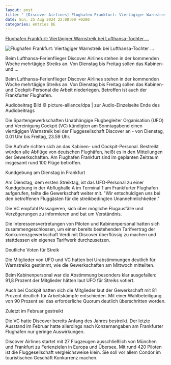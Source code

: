 ```yaml
---
layout: post
title: " [Discover Airlines] Flughafen Frankfurt: Viertägiger Warnstreik bei Lufthansa-Tochter ..."
date: Sun, 25 Aug 2024 22:00:00 +0200
categories: entries DE
---
```

[Flughafen Frankfurt: Viertägiger Warnstreik bei Lufthansa-Tochter ...](https://www.hessenschau.de/wirtschaft/flughafen-frankfurt-viertaegiger-warnstreik-bei-lufthansa-tochter-discover-ab-dienstag-v2,discover-streik-104.html)

![Flughafen Frankfurt: Viertägiger Warnstreik bei Lufthansa-Tochter ...](https://www.hessenschau.de/wirtschaft/discover-checkin-100~_t-1723205902624_v-16to9__retina.jpg)

Beim Lufthansa-Ferienflieger Discover Airlines stehen in der kommenden Woche mehrtägige Streiks an. Von Dienstag bis Freitag sollen das Kabinen- und ...

Beim Lufthansa-Ferienflieger Discover Airlines stehen in der kommenden Woche mehrtägige Streiks an. Von Dienstag bis Freitag sollen das Kabinen- und Cockpit-Personal die Arbeit niederlegen. Betroffen ist auch der Frankfurter Flughafen.

Audiobeitrag Bild © picture-alliance/dpa | zur Audio-Einzelseite Ende des Audiobeitrags

Die Spartengewerkschaften Unabhängige Flugbegleiter Organisation (UFO) und Vereinigung Cockpit (VC) kündigten am Sonntagabend einen viertägigen Warnstreik bei der Fluggesellschaft Discover an - von Dienstag, 0.01 Uhr bis Freitag, 23.59 Uhr.

Die Aufrufe richten sich an das Kabinen- und Cockpit-Personal. Bestreikt würden alle Abflüge von deutschen Flughäfen, heißt es in den Mitteilungen der Gewerkschaften. Am Flughafen Frankfurt sind im geplanten Zeitraum insgesamt rund 100 Flüge betroffen.

Kundgebung am Dienstag in Frankfurt

Am Dienstag, dem ersten Streiktag, ist das UFO-Personal zu einer Kundgebung in der Abflughalle A im Terminal 1 am Frankfurter Flughafen aufgerufen, teilte die Gewerkschaft weiter mit. "Wir entschuldigen uns bei den betroffenen Fluggästen für die streikbedingten Unannehmlichkeiten."

Die VC empfahl Passagieren, sich über mögliche Flugausfälle und Verzögerungen zu informieren und bat um Verständnis.

Die Interessensvertretungen von Piloten und Kabinenpersonal hatten sich zusammengeschlossen, um einen bereits bestehenden Tarifvertrag der Konkurrenzgewerkschaft Verdi mit Discover überflüssig zu machen und stattdessen ein eigenes Tarifwerk durchzusetzen.

Deutliche Voten für Streik

Die Mitglieder von UFO und VC hatten bei Urabstimmungen deutlich für Warnstreiks gestimmt, wie die Gewerkschaften am Mittwoch mitteilten.

Beim Kabinenpersonal war die Abstimmung besonders klar ausgefallen: 91,8 Prozent der Mitglieder hätten laut UFO für Streiks votiert.

Auch bei Cockpit hatten sich die Mitglieder laut der Gewerkschaft mit 81 Prozent deutlich für Arbeitskämpfe entschieden. Mit einer Wahlbeteiligung von 90 Prozent sei das erforderliche Quorum deutlich überschritten worden.

Zuletzt im Februar gestreikt

Die VC hatte Discover bereits Anfang des Jahres bestreikt. Der letzte Ausstand im Februar hatte allerdings nach Konzernangaben am Frankfurter Flughafen nur geringe Auswirkungen.

Discover Airlines startet mit 27 Flugzeugen ausschließlich von München und Frankfurt zu Ferienzielen in Europa und Übersee. Mit rund 420 Piloten ist die Fluggesellschaft vergleichsweise klein. Sie soll vor allem Condor im touristischen Geschäft Konkurrenz machen.

